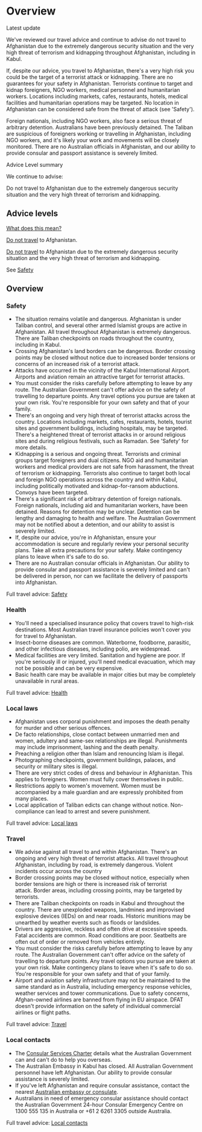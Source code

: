 # Overview

Latest update

We've reviewed our travel advice and continue to advise do not travel to Afghanistan due to the extremely dangerous security situation and the very high threat of terrorism and kidnapping throughout Afghanistan, including in Kabul.   
  
If, despite our advice, you travel to Afghanistan, there's a very high risk you could be the target of a terrorist attack or kidnapping. There are no guarantees for your safety in Afghanistan. Terrorists continue to target and kidnap foreigners, NGO workers, medical personnel and humanitarian workers. Locations including markets, cafes, restaurants, hotels, medical facilities and humanitarian operations may be targeted. No location in Afghanistan can be considered safe from the threat of attack (see 'Safety').   
  
Foreign nationals, including NGO workers, also face a serious threat of arbitrary detention. Australians have been previously detained. The Taliban are suspicious of foreigners working or travelling in Afghanistan, including NGO workers, and it's likely your work and movements will be closely monitored. There are no Australian officials in Afghanistan, and our ability to provide consular and passport assistance is severely limited.

Advice Level summary

We continue to advise:

Do not travel to Afghanistan due to the extremely dangerous security situation and the very high threat of terrorism and kidnapping.

## Advice levels

[What does this mean?](/before-you-go/travel-advice-explained/)

[Do not travel](https://www.smartraveller.gov.au/consular-services/travel-advice-explained#level4) to Afghanistan.

[Do not travel](https://www.smartraveller.gov.au/consular-services/travel-advice-explained#level4) to Afghanistan due to the extremely dangerous security situation and the very high threat of terrorism and kidnapping.

See [Safety](#safety)

## Overview

### Safety

* The situation remains volatile and dangerous. Afghanistan is under Taliban control, and several other armed Islamist groups are active in Afghanistan. All travel throughout Afghanistan is extremely dangerous. There are Taliban checkpoints on roads throughout the country, including in Kabul.
* Crossing Afghanistan's land borders can be dangerous. Border crossing points may be closed without notice due to increased border tensions or concerns of an increased risk of a terrorist attack.
* Attacks have occurred in the vicinity of the Kabul International Airport. Airports and aviation remain an attractive target for terrorist attacks.
* You must consider the risks carefully before attempting to leave by any route. The Australian Government can't offer advice on the safety of travelling to departure points. Any travel options you pursue are taken at your own risk. You're responsible for your own safety and that of your family.
* There's an ongoing and very high threat of terrorist attacks across the country. Locations including markets, cafes, restaurants, hotels, tourist sites and government buildings, including hospitals, may be targeted. There's a heightened threat of terrorist attacks in or around religious sites and during religious festivals, such as Ramadan. See 'Safety' for more details.
* Kidnapping is a serious and ongoing threat. Terrorists and criminal groups target foreigners and dual citizens. NGO aid and humanitarian workers and medical providers are not safe from harassment, the threat of terrorism or kidnapping. Terrorists also continue to target both local and foreign NGO operations across the country and within Kabul, including politically motivated and kidnap-for-ransom abductions. Convoys have been targeted.
* There's a significant risk of arbitrary detention of foreign nationals. Foreign nationals, including aid and humanitarian workers, have been detained. Reasons for detention may be unclear. Detention can be lengthy and damaging to health and welfare. The Australian Government may not be notified about a detention, and our ability to assist is severely limited.
* If, despite our advice, you're in Afghanistan, ensure your accommodation is secure and regularly review your personal security plans. Take all extra precautions for your safety. Make contingency plans to leave when it's safe to do so.
* There are no Australian consular officials in Afghanistan. Our ability to provide consular and passport assistance is severely limited and can't be delivered in person, nor can we facilitate the delivery of passports into Afghanistan.

Full travel advice: [Safety](#safety)

### Health

* You'll need a specialised insurance policy that covers travel to high-risk destinations. Most Australian travel insurance policies won't cover you for travel to Afghanistan.
* Insect-borne diseases are common. Waterborne, foodborne, parasitic, and other infectious diseases, including polio, are widespread.
* Medical facilities are very limited. Sanitation and hygiene are poor. If you're seriously ill or injured, you'll need medical evacuation, which may not be possible and can be very expensive.
* Basic health care may be available in major cities but may be completely unavailable in rural areas.

Full travel advice: [Health](#health)

### Local laws

* Afghanistan uses corporal punishment and imposes the death penalty for murder and other serious offences.
* De facto relationships, close contact between unmarried men and women, adultery and same-sex relationships are illegal. Punishments may include imprisonment, lashing and the death penalty.
* Preaching a religion other than Islam and renouncing Islam is illegal.
* Photographing checkpoints, government buildings, palaces, and security or military sites is illegal.
* There are very strict codes of dress and behaviour in Afghanistan. This applies to foreigners. Women must fully cover themselves in public.
* Restrictions apply to women's movement. Women must be accompanied by a male guardian and are expressly prohibited from many places.
* Local application of Taliban edicts can change without notice. Non-compliance can lead to arrest and severe punishment.

Full travel advice: [Local laws](#local-laws)

### Travel

* We advise against all travel to and within Afghanistan. There's an ongoing and very high threat of terrorist attacks. All travel throughout Afghanistan, including by road, is extremely dangerous. Violent incidents occur across the country
* Border crossing points may be closed without notice, especially when border tensions are high or there is increased risk of terrorist attack. Border areas, including crossing points, may be targeted by terrorists.
* There are Taliban checkpoints on roads in Kabul and throughout the country. There are unexploded weapons, landmines and improvised explosive devices (IEDs) on and near roads. Historic munitions may be unearthed by weather events such as floods or landslides.
* Drivers are aggressive, reckless and often drive at excessive speeds. Fatal accidents are common. Road conditions are poor. Seatbelts are often out of order or removed from vehicles entirely.
* You must consider the risks carefully before attempting to leave by any route. The Australian Government can't offer advice on the safety of travelling to departure points. Any travel options you pursue are taken at your own risk. Make contingency plans to leave when it's safe to do so. You're responsible for your own safety and that of your family.
* Airport and aviation safety infrastructure may not be maintained to the same standard as in Australia, including emergency response vehicles, weather services and tower communications. Due to safety concerns, Afghan-owned airlines are banned from flying in EU airspace. DFAT doesn't provide information on the safety of individual commercial airlines or flight paths.

Full travel advice: [Travel](#travel)

### Local contacts

* The [Consular Services Charter](/node/46) details what the Australian Government can and can't do to help you overseas.
* The Australian Embassy in Kabul has closed. All Australian Government personnel have left Afghanistan. Our ability to provide consular assistance is severely limited.
* If you've left Afghanistan and require consular assistance, contact the nearest [Australian embassy or consulate](https://www.dfat.gov.au/about-us/our-locations/missions/our-embassies-and-consulates-overseas).
* Australians in need of emergency consular assistance should contact the Australian Government 24-hour Consular Emergency Centre on 1300 555 135 in Australia or +61 2 6261 3305 outside Australia.

Full travel advice: [Local contacts](#local-contacts)